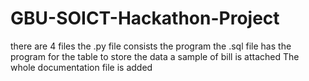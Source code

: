 # GBU-SOICT-Hackathon-Project

there are 4 files
the .py file consists the program
the .sql file has the program for the table to store the data
a sample of bill is attached
The whole documentation file is added
